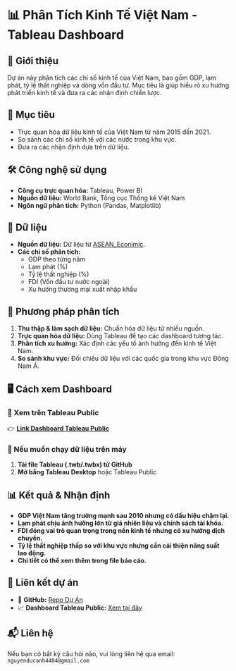 # 📊 Phân Tích Kinh Tế Việt Nam - Tableau Dashboard

## 📝 Giới thiệu
Dự án này phân tích các chỉ số kinh tế của Việt Nam, bao gồm GDP, lạm phát, tỷ lệ thất nghiệp và dòng vốn đầu tư. Mục tiêu là giúp hiểu rõ xu hướng phát triển kinh tế và đưa ra các nhận định chiến lược.

## 🚀 Mục tiêu
- Trực quan hóa dữ liệu kinh tế của Việt Nam từ năm 2015 đến 2021.
- So sánh các chỉ số kinh tế với các nước trong khu vực.
- Đưa ra các nhận định dựa trên dữ liệu.

## 🛠 Công nghệ sử dụng
- **Công cụ trực quan hóa:** Tableau, Power BI
- **Nguồn dữ liệu:** World Bank, Tổng cục Thống kê Việt Nam
- **Ngôn ngữ phân tích:** Python (Pandas, Matplotlib)

## 📂 Dữ liệu
- **Nguồn dữ liệu:** Dữ liệu từ [ASEAN_Econimic](https://asean.org/our-communities/economic-community/).
- **Các chỉ số phân tích:**
  - GDP theo từng năm
  - Lạm phát (%)
  - Tỷ lệ thất nghiệp (%)
  - FDI (Vốn đầu tư nước ngoài)
  - Xu hướng thương mại xuất nhập khẩu

## 🔎 Phương pháp phân tích
1. **Thu thập & làm sạch dữ liệu:** Chuẩn hóa dữ liệu từ nhiều nguồn.
2. **Trực quan hóa dữ liệu:** Dùng Tableau để tạo các dashboard tương tác.
3. **Phân tích xu hướng:** Xác định các yếu tố ảnh hưởng đến kinh tế Việt Nam.
4. **So sánh khu vực:** Đối chiếu dữ liệu với các quốc gia trong khu vực Đông Nam Á.

## 🖥️ Cách xem Dashboard
### 📌 Xem trên Tableau Public
👉 **[Link Dashboard Tableau Public](https://public.tableau.com/views/Vietnamseconomy/Sheet9?:language=en-US&publish=yes&:sid=&:redirect=auth&:display_count=n&:origin=viz_share_link)**

### 📌 Nếu muốn chạy dữ liệu trên máy
1. **Tải file Tableau (.twb/.twbx) từ GitHub**
2. **Mở bằng Tableau Desktop** hoặc Tableau Public

## 📊 Kết quả & Nhận định
- **GDP Việt Nam tăng trưởng mạnh sau 2010 nhưng có dấu hiệu chậm lại.**
- **Lạm phát chịu ảnh hưởng lớn từ giá nhiên liệu và chính sách tài khóa.**
- **FDI đóng vai trò quan trọng trong nền kinh tế nhưng có xu hướng dịch chuyển.**
- **Tỷ lệ thất nghiệp thấp so với khu vực nhưng cần cải thiện năng suất lao động.**
- **Chi tiết có thể xem thêm trong file báo cáo.**

## 🔗 Liên kết dự án
- 📂 **GitHub:** [Repo Dự Án](https://github.com/Duck-Anh-Clone/Viet-Nam-s-Economic)
- 📈 **Dashboard Tableau Public:** [Xem tại đây](https://public.tableau.com/views/Vietnamseconomy/Sheet9?:language=en-US&publish=yes&:sid=&:redirect=auth&:display_count=n&:origin=viz_share_link)

## 📬 Liên hệ
Nếu bạn có bất kỳ câu hỏi nào, vui lòng liên hệ qua email: `nguyenducanh4404@gmail.com`
